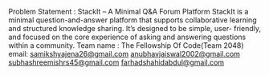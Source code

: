 Problem Statement : StackIt – A Minimal Q&A Forum Platform
StackIt is a minimal question-and-answer platform that supports collaborative
learning and structured knowledge sharing. It’s designed to be simple, user- friendly,
and focused on the core experience of asking and answering questions within a
community.
Team name : The Fellowship Of Code(Team 2048)
email: samikshyajena26@gmail.com
anubhavjaiswal2002@gmail.com
subhashreemishrs45@gmail.com
farhadshahidabdul@gmail.com
